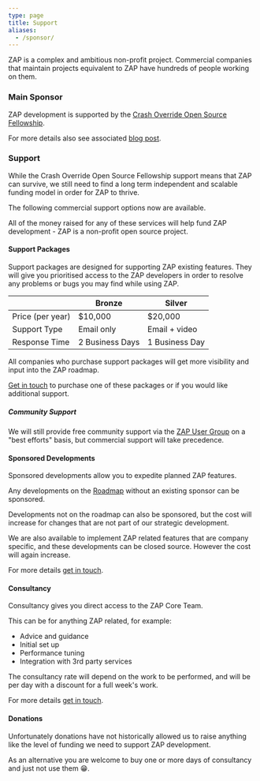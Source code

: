 ```yaml
---
type: page
title: Support
aliases:
  - /sponsor/
---
```


ZAP is a complex and ambitious non-profit project. Commercial companies that maintain projects equivalent to ZAP have hundreds of people working on them.

### Main Sponsor

ZAP development is supported by the [Crash Override Open Source Fellowship](https://crashoverride.com?zap=web).

For more details also see associated [blog post](/blog/2024-03-13-zap-funding-and-the-open-source-fellowship/).

### Support

While the Crash Override Open Source Fellowship support means that ZAP can survive, we still need to find a long term independent and scalable funding model in order for ZAP to thrive.

The following commercial support options now are available.

All of the money raised for any of these services will help fund ZAP development - ZAP is a non-profit open source project.

#### Support Packages

Support packages are designed for supporting ZAP existing features. They will give you prioritised access to the ZAP developers in order to resolve any problems or bugs you may find while using ZAP.

|                  | Bronze          | Silver          |
| ---              | ---             | ---             |
| Price (per year) | $10,000         | $20,000         |
| Support Type     | Email only      | Email + video   |
| Response Time    | 2 Business Days | 1 Business Day  |

All companies who purchase support packages will get more visibility and input into the ZAP roadmap.

[Get in touch](mailto:zaproxy-admin@googlegroups.com) to purchase one of these packages or if you would like additional support.

##### Community Support

We will still provide free community support via the [ZAP User Group](https://groups.google.com/group/zaproxy-users)
on a "best efforts" basis, but commercial support will take precedence.

#### Sponsored Developments

Sponsored developments allow you to expedite planned ZAP features.

Any developments on the [Roadmap](/docs/roadmap/) without an existing sponsor can be sponsored.

Developments not on the roadmap can also be sponsored, but the cost will increase for changes that are not part of our strategic development.

We are also available to implement ZAP related features that are company specific, and these developments can be closed source. However the cost will again increase. 

For more details [get in touch](mailto:zaproxy-admin@googlegroups.com).

#### Consultancy

Consultancy gives you direct access to the ZAP Core Team.

This can be for anything ZAP related, for example:
* Advice and guidance
* Initial set up
* Performance tuning
* Integration with 3rd party services

The consultancy rate will depend on the work to be performed, and will be per day with a discount for a full week's work.

For more details [get in touch](mailto:zaproxy-admin@googlegroups.com).

#### Donations

Unfortunately donations have not historically allowed us to raise anything like the level of funding we need to support ZAP development.

As an alternative you are welcome to buy one or more days of consultancy and just not use them :grin:.
